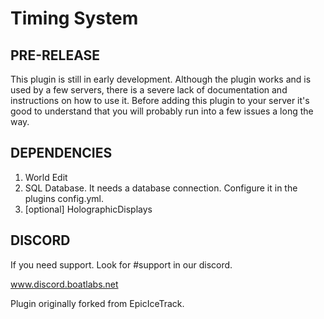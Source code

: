 # Timing System

## PRE-RELEASE

This plugin is still in early development. Although the plugin works and is used by a few servers, there is a severe lack of documentation and instructions on how to use it. Before adding this plugin to your server it's good to understand that you will probably run into a few issues a long the way.

## DEPENDENCIES

1. World Edit
2. SQL Database. It needs a database connection. Configure it in the plugins config.yml.
3. [optional] HolographicDisplays



## DISCORD
If you need support. Look for #support in our discord.

www.discord.boatlabs.net

Plugin originally forked from EpicIceTrack.
